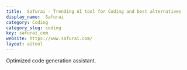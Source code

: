 ```yaml
---
title:  Safurai - Trending AI tool for Coding and best alternatives
display_name:  Safurai
category: Coding
category_slug: coding
key: safurai_com
website: https://www.safurai.com/
layout: aitool
---
```


Optimized code generation assistant.
